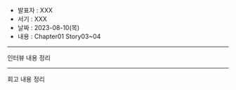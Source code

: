 - 발표자 : XXX
- 서기 : XXX
- 날짜 : 2023-08-10(목)
- 내용 : Chapter01 Story03~04

---

인터뷰 내용 정리

---

회고 내용 정리
